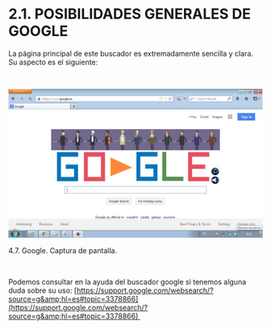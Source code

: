 
# 2.1. POSIBILIDADES GENERALES DE GOOGLE

La página principal de este buscador es extremadamente sencilla y clara. Su aspecto es el siguiente:

 


![](img/google.jpg)

 4.7. Google. Captura de pantalla.

 

Podemos consultar en la ayuda del buscador google si tenemos alguna duda sobre su uso: [https://support.google.com/websearch/?source=g&amp;hl=es#topic=3378866](https://support.google.com/websearch/?source=g&amp;hl=es#topic=3378866) 

